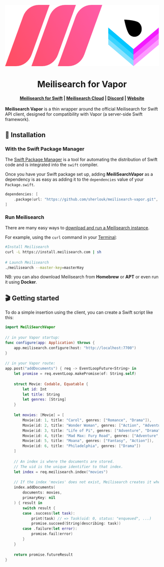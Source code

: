 <p align="center">
  <img src="https://raw.githubusercontent.com/Sherlouk/meilisearch-vapor/main/.github/readme-logo.png" alt="meilisearch-vapor" width="543" height="200" />
</p>

<h1 align="center">Meilisearch for Vapor</h1>

<h4 align="center">
  <a href="https://github.com/meilisearch/meilisearch-swift">Meilisearch for Swift</a> |
  <a href="https://www.meilisearch.com/cloud?utm_campaign=oss&utm_source=github&utm_medium=meilisearch-vapor">Meilisearch Cloud</a> |
  <a href="https://discord.meilisearch.com">Discord</a> |
  <a href="https://www.meilisearch.com">Website</a>
</h4>

**Meilisearch Vapor** is a thin wrapper around the official Meilisearch for Swift API client, designed for compatibility with Vapor (a server-side Swift framework).

## 🔧 Installation

### With the Swift Package Manager <!-- omit in toc -->

The [Swift Package Manager](https://swift.org/package-manager/) is a tool for automating the distribution of Swift code and is integrated into the `swift` compiler.

Once you have your Swift package set up, adding **MeiliSearchVapor** as a dependency is as easy as adding it to the `dependencies` value of your `Package.swift`.

```swift
dependencies: [
    .package(url: "https://github.com/sherlouk/meilisearch-vapor.git", from: "0.1.0")
]
```

### Run Meilisearch <!-- omit in toc -->

There are many easy ways to [download and run a Meilisearch instance](https://docs.meilisearch.com/reference/features/installation.html#download-and-launch).

For example, using the `curl` command in your [Terminal](https://itconnect.uw.edu/learn/workshops/online-tutorials/web-publishing/what-is-a-terminal/):

```sh
#Install Meilisearch
curl -L https://install.meilisearch.com | sh

# Launch Meilisearch
./meilisearch --master-key=masterKey
```

NB: you can also download Meilisearch from **Homebrew** or **APT** or even run it using **Docker**.

## 🎬 Getting started

To do a simple insertion using the client, you can create a Swift script like this:

```swift
import MeiliSearchVapor

// in your Vapor startup: 
func configure(app: Application) throws {
    app.meilisearch.configure(host: "http://localhost:7700")
}

// in your Vapor route:
app.post("addDocuments") { req -> EventLoopFuture<String> in
    let promise = req.eventLoop.makePromise(of: String.self)
    
    struct Movie: Codable, Equatable {
        let id: Int
        let title: String
        let genres: [String]
    }
    
    let movies: [Movie] = [
        Movie(id: 1, title: "Carol", genres: ["Romance", "Drama"]),
        Movie(id: 2, title: "Wonder Woman", genres: ["Action", "Adventure"]),
        Movie(id: 3, title: "Life of Pi", genres: ["Adventure", "Drama"]),
        Movie(id: 4, title: "Mad Max: Fury Road", genres: ["Adventure", "Science Fiction"]),
        Movie(id: 5, title: "Moana", genres: ["Fantasy", "Action"]),
        Movie(id: 6, title: "Philadelphia", genres: ["Drama"])
    ]
    
    // An index is where the documents are stored.
    // The uid is the unique identifier to that index.
    let index = req.meilisearch.index("movies")
    
    // If the index 'movies' does not exist, Meilisearch creates it when you first add the documents.
    index.addDocuments(
        documents: movies,
        primaryKey: nil
    ) { result in
        switch result {
        case .success(let task):
            print(task) // => Task(uid: 0, status: "enqueued", ...)
            promise.succeed(String(describing: task))
        case .failure(let error):
            promise.fail(error)
        }
    }
    
    return promise.futureResult
}
```


